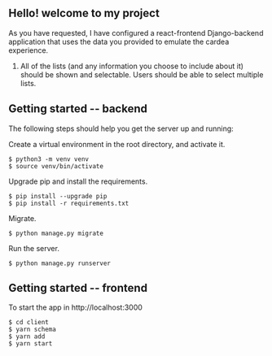 ## Hello! welcome to my project 

As you have requested, I have configured a react-frontend Django-backend application
that uses the data you provided to emulate the cardea experience. 

1. All of the lists (and any information you choose to include about it) should be shown and selectable. Users should be able to select multiple lists.

## Getting started -- backend

The following steps should help you get the server up and running:

Create a virtual environment in the root directory, and activate it.

```
$ python3 -m venv venv
$ source venv/bin/activate
```

Upgrade pip and install the requirements.

```
$ pip install --upgrade pip
$ pip install -r requirements.txt
```

Migrate.

```
$ python manage.py migrate
```

Run the server.

```
$ python manage.py runserver
```

## Getting started -- frontend

To start the app in http://localhost:3000

```
$ cd client
$ yarn schema
$ yarn add
$ yarn start

```
